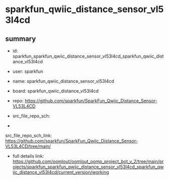 # sparkfun_qwiic_distance_sensor_vl53l4cd
 
## summary 
* id: sparkfun_sparkfun_qwiic_distance_sensor_vl53l4cd_sparkfun_qwiic_distance_vl53l4cd
* user: sparkfun
* name: sparkfun_qwiic_distance_sensor_vl53l4cd
* board: sparkfun_qwiic_distance_vl53l4cd
* repo: https://github.com/sparkfun/SparkFun_Qwiic_Distance_Sensor-VL53L4CD



* src_file_repo_sch: 
*
 src_file_repo_sch_link: https://github.com/sparkfun/SparkFun_Qwiic_Distance_Sensor-VL53L4CD/tree/main/
* full details link: https://github.com/oomlout/oomlout_oomp_project_bot_v_2/tree/main/projects/sparkfun_sparkfun_qwiic_distance_sensor_vl53l4cd_sparkfun_qwiic_distance_vl53l4cd/current_version/working  






